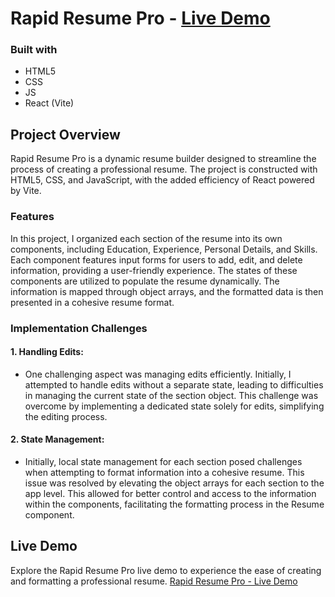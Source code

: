 # Rapid Resume Pro - [Live Demo](https://rapidresumepro.netlify.app)

### Built with

- HTML5
- CSS
- JS
- React (Vite)

## Project Overview

Rapid Resume Pro is a dynamic resume builder designed to streamline the process of creating a professional resume. The project is constructed with HTML5, CSS, and JavaScript, with the added efficiency of React powered by Vite.

### Features

In this project, I organized each section of the resume into its own components, including Education, Experience, Personal Details, and Skills. Each component features input forms for users to add, edit, and delete information, providing a user-friendly experience. The states of these components are utilized to populate the resume dynamically. The information is mapped through object arrays, and the formatted data is then presented in a cohesive resume format.

### Implementation Challenges

#### 1. Handling Edits:
   - One challenging aspect was managing edits efficiently. Initially, I attempted to handle edits without a separate state, leading to difficulties in managing the current state of the section object. This challenge was overcome by implementing a dedicated state solely for edits, simplifying the editing process.

#### 2. State Management:
   - Initially, local state management for each section posed challenges when attempting to format information into a cohesive resume. This issue was resolved by elevating the object arrays for each section to the app level. This allowed for better control and access to the information within the components, facilitating the formatting process in the Resume component.

## Live Demo

Explore the Rapid Resume Pro live demo to experience the ease of creating and formatting a professional resume. [Rapid Resume Pro - Live Demo](https://rapidresumepro.netlify.app)
